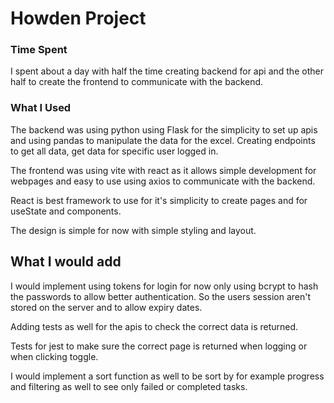 # Howden Project


### Time Spent
I spent about a day with half the time creating backend for api and the other half to create the frontend to communicate with the backend.


### What I Used
The backend was using python using Flask for the simplicity to set up apis and using pandas to manipulate the data for the excel. Creating endpoints to get all data, get data for specific user logged in.


The frontend was using vite with react as it allows simple development for webpages and easy to use using axios to communicate with the backend.

React is best framework to use for it's simplicity to create pages and for useState and components.

The design is simple for now with simple styling and layout.

## What I would add

I would implement using tokens for login for now only using bcrypt to hash the passwords to allow better authentication. So the users session aren't stored on the server and to allow expiry dates.

Adding tests as well for the apis to check the correct data is returned.

Tests for jest to make sure the correct page is returned when logging or when clicking toggle.

I would implement a sort function as well to be sort by for example progress and filtering as well to see only failed or completed tasks.